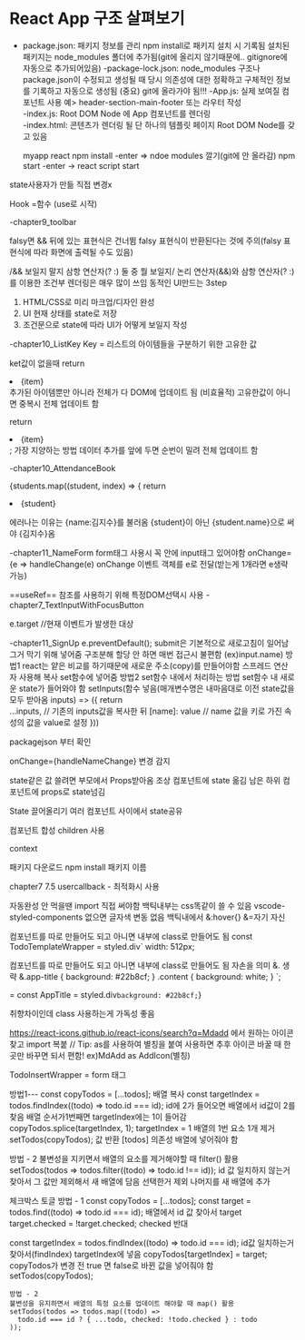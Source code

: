 # React App 구조 살펴보기
- package.json:
  패키지 정보를 관리
  npm install로 패키지 설치 시 기록됨
  설치된 패키지는 node_modules 폴더에 추가됨(git에 올리지 않기때문에.. gitignore에 자동으로 추가되어있음)
-package-lock.json:
  node_modules 구조나 package.json이 수정되고 생성될 때 당시 의존성에 대한 정확하고 구체적인 정보를 기록하고 자동으로 생성됨
  (중요) git에 올라가야 됨!!!
-App.js:
  실제 보여질 컴포넌트
  사용 예> header-section-main-footer 또는 라우터 작성  
-index.js:
  Root DOM Node 에 App 컴포넌트를 렌더링  
-index.html:
  콘텐츠가 렌더링 될 단 하나의 템플릿 페이지
  Root DOM Node를 갖고 있음



  myapp react npm install -enter => ndoe modules 깔기(git에 안 올라감)
              npm start -enter -> react script start

state사용자가 만듦 직접 변경x

Hook
=함수 (use로 시작)



-chapter9_toolbar

falsy면 && 뒤에 있는 표현식은 건너뜀
falsy 표현식이 반환된다는 것에 주의(falsy 표현식에 따라 화면에 출력될 수도 있음)

/&& 보일지 말지 삼항 연산자(? :) 둘 중 뭘 보일지/
논리 연산자(&&)와 삼항 연산자(? :)를 이용한 조건부 렌더링은 매우 많이 쓰임
동적인 UI만드는 3step
1. HTML/CSS로 미리 마크업/디자인 완성
2. UI 현재 상태를 state로 저장
3. 조건문으로 state에 따라 UI가 어떻게 보일지 작성

-chapter10_ListKey
Key = 리스트의 아이템들을 구분하기 위한 고유한 값


ket값이 없을때 
return <li>{item}</li>
추가된 아이템뿐만 아니라 전체가 다 DOM에 업데이트 됨 (비효율적)
고유한값이 아니면 중복시 전체 업데이트 함

return <li key={index}>{item}</li>;
가장 지양하는 방법
데이터 추가를 앞에 두면 순번이 밀려 전체 업데이트 함

-chapter10_AttendanceBook

{students.map((student, index) => {
return <li key={student.id}>{student}</li>

에러나는 이유는 {name:김지수}를 불러옴 
{student}이 아닌 {student.name}으로 써야 {김지수}옴

-chapter11_NameForm
form태그 사용시 꼭 안에 input태그 있어야함
onChange={e => handleChange(e)
onChange 이벤트 객체를 e로 전달(받는게 1개라면 e생략 가능)

==useRef==
참조를 사용하기 위해
특정DOM선택시 사용
-chapter7_TextInputWithFocusButton

e.target //현재 이벤트가 발생한 대상



-chapter11_SignUp
e.preventDefault(); submit은 기본적으로 새로고침이 일어남 그거 막기 위해 넣어줌
구조분해 할당 안 하면 매번 접근시 불편함 (ex)input.name)
방법1
react는 얕은 비교를 하기때문에 새로운 주소(copy)를 만들어야함
스프레드 연산자 사용해 복사
set함수에 넣어줌
방법2
set함수 내에서 처리하는 방법
set함수 내 새로운 state가 들어와야 함
setInputs(함수 넣음(매개변수명은 내마음대로 이전 state값을 모두 받아옴 inputs) => ({
  return        
  ...inputs, // 기존의 inputs값을 복사한 뒤
  [name]: value // name 값을 키로 가진 속성의 값을 value로 설정
}))



packagejson 부터 확인



onChange={handleNameChange} 변경 감지


state같은 값 쓸려면 부모에서 Props받아옴
조상 컴포넌트에 state 옮김
남은 하위 컴포넌트에 props로 state넘김

State 끌어올리기 
여러 컴포넌트 사이에서 state공유

컴포넌트 합성
children 사용

context


패키지 다운로드 
npm install 패키지 이름

chapter7 7.5 usercallback - 최적화시 사용

자동완성 안 먹을땐 import 직접 써야함
백틱내부는 css똑같이 쓸 수 있음
vscode-styled-components 없으면 글자색 변동 없음
백틱내에서 &:hover{} &=자기 자신

컴포넌트를 따로 만들어도 되고 아니면 내부에 class로 만들어도 됨 
const TodoTemplateWrapper = styled.div`
  width: 512px;

  컴포넌트를 따로 만들어도 되고 아니면 내부에 class로 만들어도 됨 
  자손을 의미 &. 생략 
  &.app-title {
    background: #22b8cf;
  }
  .content {
    background: white;
  }
`;
<!-- <div className='app-title'>일정 관리</div> -->
=
const AppTitle = styled.div`
  background: #22b8cf;
`}
<!-- <AppTitle>일정 관리</AppTitle> -->
취향차이인데 class 사용하는게 가독성 좋음


https://react-icons.github.io/react-icons/search?q=Mdadd
에서 원하는 아이콘 찾고 import 복붙
// Tip: as를 사용하여 별칭을 붙여 사용하면 추후 아이콘 바꿀 때 한곳만 바꾸면 되서 편함!
ex)MdAdd as AddIcon(별칭)


TodoInsertWrapper = form 태그




방법1---
    const copyTodos = [...todos]; 배열 복사
    const targetIndex = todos.findIndex((todo) => todo.id === id);
id에 2가 들어오면 배열에서 id값이 2를 찾음 배열 순서가1번째면 targetIndex에는 1이 들어감
    copyTodos.splice(targetIndex, 1); targetIndex = 1 배열의 1번 요소 1개 제거
    setTodos(copyTodos); 값 반환
    [todos] 의존성 배열에 넣어줘야 함

방법 - 2
  불변성을 지키면서 배열의 요소를 제거해야할 때 filter() 활용
    setTodos(todos => todos.filter((todo) => todo.id !== id));
    id 값 일치하지 않는거 찾아서 그 값만 제외해서 새 배열에 담음
  선택한거 제외 나머지를 새 배열에 추가


체크박스 토글
  방법 - 1
  const copyTodos = [...todos];
  const target = todos.find((todo) => todo.id === id);
  배열에서 id 값 찾아서 target
  target.checked = !target.checked; 
  checked 반대

  const targetIndex = todos.findIndex((todo) => todo.id === id);
  id값 일치하는거 찾아서(findIndex) targetIndex에 넣음
  copyTodos[targetIndex] = target;
  copyTodos가 변경 전 true 면 false로 바뀐 값을 넣어줘야 함
  setTodos(copyTodos);


    방법 - 2
    불변성을 유지하면서 배열의 특정 요소를 업데이트 해야할 때 map() 활용
    setTodos(todos => todos.map((todo) => 
      todo.id === id ? { ...todo, checked: !todo.checked } : todo
    ));
